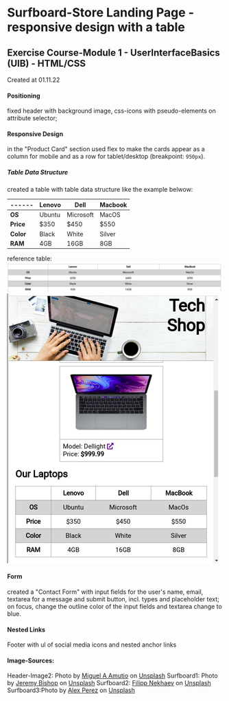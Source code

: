 # Surfboard-Store Landing Page - responsive design with a table

## Exercise Course-Module 1 - UserInterfaceBasics (UIB) - HTML/CSS

Created at 01.11.22

#### Positioning

fixed header with background image, css-icons with pseudo-elements on attribute selector;

#### Responsive Design

in the "Product Card" section used flex to make the cards appear as a column for mobile and as a row for tablet/desktop (breakpoint: `950px`).

##### Table Data Structure

created a table with table data structure like the example belwow:

| ------    | Lenovo | Dell      | Macbook |
| --------- | ------ | --------- | ------- |
| **OS**    | Ubuntu | Microsoft | MacOS   |
| **Price** | $350   | $450      | $550    |
| **Color** | Black  | White     | Silver  |
| **RAM**   | 4GB    | 16GB      | 8GB     |

reference table:
![desktop-view](./images/reference-image-desktop.png)
![mobile-view](./images/reference-image-mobile.png)

#### Form

created a "Contact Form" with input fields for the user's name, email, textarea for a message and submit button, incl. types and placeholder text; on focus, change the outline color of the input fields and textarea change to blue.

#### Nested Links

Footer with ul of social media icons and nested anchor links

#### Image-Sources:

Header-Image2: Photo by <a href="https://unsplash.com/@amutiomi?utm_content=creditCopyText&utm_medium=referral&utm_source=unsplash">Miguel A Amutio</a> on <a href="https://unsplash.com/photos/woman-walking-on-body-of-water-carrying-green-surfboard-during-daytime-Jqfcyx7fqzo?utm_content=creditCopyText&utm_medium=referral&utm_source=unsplash">Unsplash</a>
Surfboard1: Photo by <a href="https://unsplash.com/@jeremybishop?utm_content=creditCopyText&utm_medium=referral&utm_source=unsplash">Jeremy Bishop</a> on <a href="https://unsplash.com/photos/person-on-body-of-water-carrying-red-surfboard-BCMzlf9rA0Q?utm_content=creditCopyText&utm_medium=referral&utm_source=unsplash">Unsplash</a>
Surfboard2: <a href="https://unsplash.com/@nekhaev?utm_content=creditCopyText&utm_medium=referral&utm_source=unsplash">Filipp Nekhaev</a> on <a href="https://unsplash.com/photos/woman-standing-near-sea-holding-white-blue-and-green-surfboard-under-blue-sky-Ycnt8BKlMtY?utm_content=creditCopyText&utm_medium=referral&utm_source=unsplash">Unsplash</a>
Surfboard3:Photo by <a href="https://unsplash.com/@a2eorigins?utm_content=creditCopyText&utm_medium=referral&utm_source=unsplash">Alex Perez</a> on <a href="https://unsplash.com/photos/beige-surfboards-on-the-wall-beside-the-beach-97NK3fiH7xA?utm_content=creditCopyText&utm_medium=referral&utm_source=unsplash">Unsplash</a>
